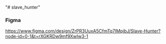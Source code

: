 "# slave_hunter" 


### Figma
https://www.figma.com/design/ZrPR3UuxA5CfmTq7IMpjbJ/Slave-Hunter?node-id=0-1&t=rXGKRDw9mf9XwIw3-1
